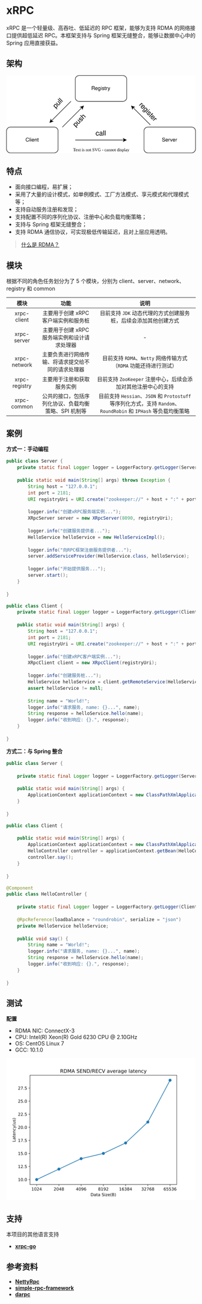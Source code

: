 # xRPC

xRPC 是一个轻量级、高吞吐、低延迟的 RPC 框架，能够为支持 RDMA 的网络接口提供超低延迟 RPC。本框架支持与 Spring 框架无缝整合，能够让数据中心中的 Spring 应用直接获益。



## 架构

![registry](./img/registry.svg)



## 特点

- 面向接口编程，易扩展；
- 采用了大量的设计模式，如单例模式、工厂方法模式、享元模式和代理模式等；
- 支持自动服务注册和发现；
- 支持配置不同的序列化协议、注册中心和负载均衡策略；
- 支持与 Spring 框架无缝整合；
- 支持 RDMA 通信协议，可实现极低传输延迟，且对上层应用透明。

> [什么是 RDMA？](https://www.fibermall.com/blog/what-is-rdma.htm)



## 模块

根据不同的角色任务划分为了 5 个模块，分别为 client、server、network、registry 和 common

|     模块      |                         功能                         |                             说明                             |
| :-----------: | :--------------------------------------------------: | :----------------------------------------------------------: |
|  xrpc-client  |         主要用于创建 xRPC 客户端实例和服务桩         | 目前支持 `JDK` 动态代理的方式创建服务桩，后续会添加其他创建方式 |
|  xrpc-server  |     主要用于创建 xRPC 服务端实例和设计请求处理器     |                              -                               |
| xrpc-network  |  主要负责进行网络传输、将请求提交给不同的请求处理器  | 目前支持 `RDMA`、`Netty` 网络传输方式（`RDMA` 功能还待进行测试） |
| xrpc-registry |              主要用于注册和获取服务实例              | 目前支持 `ZooKeeper` 注册中心，后续会添加对其他注册中心的支持 |
|  xrpc-common  | 公共的接口，包括序列化协议、负载均衡策略、SPI 机制等 | 目前支持 `Hessian`、`JSON` 和 `Protostuff` 等序列化方式，支持 `Random`、`RoundRobin` 和 `IPHash` 等负载均衡策略 |



## 案例

**方式一：手动编程**

```java
public class Server {
    private static final Logger logger = LoggerFactory.getLogger(Server.class);

    public static void main(String[] args) throws Exception {
        String host = "127.0.0.1";
        int port = 2181;
        URI registryUri = URI.create("zookeeper://" + host + ":" + port);

        logger.info("创建xRPC服务端实例...");
        XRpcServer server = new XRpcServer(8090, registryUri);

        logger.info("创建服务提供者...");
        HelloService helloService = new HelloServiceImpl();

        logger.info("向RPC框架注册服务提供者...");
        server.addServiceProvider(HelloService.class, helloService);

        logger.info("开始提供服务...");
        server.start();
    }

}
```

```java
public class Client {
    private static final Logger logger = LoggerFactory.getLogger(Client.class);

    public static void main(String[] args) {
        String host = "127.0.0.1";
        int port = 2181;
        URI registryUri = URI.create("zookeeper://" + host + ":" + port);

        logger.info("创建xRPC客户端实例...");
        XRpcClient client = new XRpcClient(registryUri);

        logger.info("创建服务桩...");
        HelloService helloService = client.getRemoteService(HelloService.class, SerializationType.JSON);
        assert helloService != null;

        String name = "World!";
        logger.info("请求服务, name: {}...", name);
        String response = helloService.hello(name);
        logger.info("收到响应: {}.", response);
    }

}
```

**方式二：与 Spring 整合**

```java
public class Server {

    private static final Logger logger = LoggerFactory.getLogger(Server.class);

    public static void main(String[] args) {
        ApplicationContext applicationContext = new ClassPathXmlApplicationContext("spring-server.xml");
    }

}
```

```java
public class Client {

    public static void main(String[] args) {
        ApplicationContext applicationContext = new ClassPathXmlApplicationContext("spring-client.xml");
        HelloController controller = applicationContext.getBean(HelloController.class);
        controller.say();
    }

}
```

```java
@Component
public class HelloController {

    private static final Logger logger = LoggerFactory.getLogger(Client.class);

    @RpcReference(loadbalance = "roundrobin", serialize = "json")
    private HelloService helloService;

    public void say() {
        String name = "World!";
        logger.info("请求服务, name: {}...", name);
        String response = helloService.hello(name);
        logger.info("收到响应: {}.", response);
    }

}
```



## 测试

**配置**

- RDMA NIC: ConnectX-3
- CPU: Intel(R) Xeon(R) Gold 6230 CPU @ 2.10GHz 
- OS: CentOS Linux 7
- GCC: 10.1.0

![rdma_rpc_latency](./img/rdma_rpc_latency.svg)



## 支持

本项目的其他语言支持

- **[xrpc-go](https://github.com/yj8023xx/xrpc-go)**



## 参考资料

- **[NettyRpc](https://github.com/luxiaoxun/NettyRpc)**
- **[simple-rpc-framework](https://github.com/liyue2008/simple-rpc-framework)**
- **[darpc](https://github.com/zrlio/darpc)**
